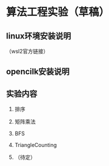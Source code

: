 # 算法工程实验（草稿）

## linux环境安装说明
（wsl2官方链接）

## opencilk安装说明

## 实验内容

1. 排序

2. 矩阵乘法

3. BFS

4. TriangleCounting

5. （待定）